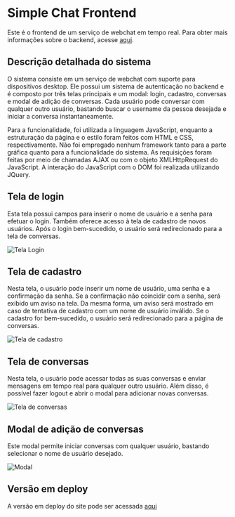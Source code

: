 # Simple Chat Frontend

Este é o frontend de um serviço de webchat em tempo real. Para obter mais informações sobre o backend, acesse [aqui](https://github.com/schmoellerIuri/APISimpleChat).

## Descrição detalhada do sistema

O sistema consiste em um serviço de webchat com suporte para dispositivos desktop. Ele possui um sistema de autenticação no backend e é composto por três telas principais e um modal: login, cadastro, conversas e modal de adição de conversas. Cada usuário pode conversar com qualquer outro usuário, bastando buscar o username da pessoa desejada e iniciar a conversa instantaneamente.

Para a funcionalidade, foi utilizada a linguagem JavaScript, enquanto a estruturação da página e o estilo foram feitos com HTML e CSS, respectivamente. Não foi empregado nenhum framework tanto para a parte gráfica quanto para a funcionalidade do sistema. As requisições foram feitas por meio de chamadas AJAX ou com o objeto XMLHttpRequest do JavaScript. A interação do JavaScript com o DOM foi realizada utilizando JQuery.

## Tela de login

Esta tela possui campos para inserir o nome de usuário e a senha para efetuar o login. Também oferece acesso à tela de cadastro de novos usuários. Após o login bem-sucedido, o usuário será redirecionado para a tela de conversas.

![Tela Login](https://github.com/schmoellerIuri/SimpleChatFront/blob/master/images/loginscreen.png)

## Tela de cadastro

Nesta tela, o usuário pode inserir um nome de usuário, uma senha e a confirmação da senha. Se a confirmação não coincidir com a senha, será exibido um aviso na tela. Da mesma forma, um aviso será mostrado em caso de tentativa de cadastro com um nome de usuário inválido. Se o cadastro for bem-sucedido, o usuário será redirecionado para a página de conversas.

![Tela de cadastro](https://github.com/schmoellerIuri/SimpleChatFront/blob/master/images/cadastro.png)

## Tela de conversas

Nesta tela, o usuário pode acessar todas as suas conversas e enviar mensagens em tempo real para qualquer outro usuário. Além disso, é possível fazer logout e abrir o modal para adicionar novas conversas.

![Tela de conversas](https://github.com/schmoellerIuri/SimpleChatFront/blob/master/images/conversations-2.png)

## Modal de adição de conversas

Este modal permite iniciar conversas com qualquer usuário, bastando selecionar o nome de usuário desejado.

![Modal](https://github.com/schmoellerIuri/SimpleChatFront/blob/master/images/modal.png)

## Versão em deploy

A versão em deploy do site pode ser acessada [aqui](https://schmoelleriuri.github.io/)
